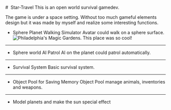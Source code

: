 ﻿﻿﻿﻿﻿# ﻿﻿﻿﻿﻿ Star-TravelThis is an open world survival gamedev. The game is under a space setting. Without too much gameful elements design but it was made by myself and realize some interesting functions.- Sphere Planet Walking Simulator Avatar could walk on a sphere surface. ![Philadelphia's Magic Gardens. This place was so cool!](/images/philly-magic-gardens.jpg "Philadelphia's Magic Gardens")***- Sphere world AI Patrol AI on the planet could patrol automatically.***- Survival System Basic survival system.***- Object Pool for Saving Memory Object Pool manage animals, inventories and weapons.***- Model planets and make the sun special effect 